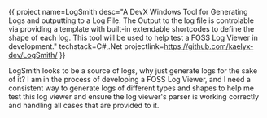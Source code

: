 {{
project 
name=LogSmith 
desc="A DevX Windows Tool for Generating Logs and outputting to a Log File. The Output to the log file is controlable via providing a template with built-in extendable shortcodes to define the shape of each log. This tool will be used to help test a FOSS Log Viewer in development."
techstack=C#,.Net
projectlink=https://github.com/kaelyx-dev/LogSmith/
}}

LogSmith looks to be a source of logs, why just generate logs for the sake of it?
I am in the process of developing a FOSS Log Viewer, and I need a consistent way to generate logs of different types and shapes to help me test this log viewer and ensure the log viewer's parser is working correctly and handling all cases that are provided to it.
